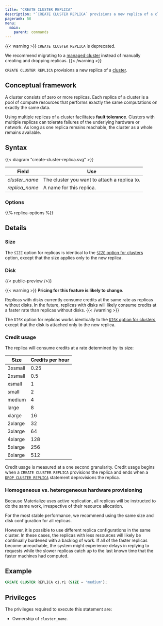 ```yaml
---
title: "CREATE CLUSTER REPLICA"
description: "`CREATE CLUSTER REPLICA` provisions a new replica of a cluster."
pagerank: 50
menu:
  main:
    parent: commands
---
```


{{< warning >}}
`CREATE CLUSTER REPLICA` is deprecated.

We recommend migrating to a [managed
cluster](/sql/alter-cluster/#converting-unmanaged-to-managed-clusters) instead
of manually creating and dropping replicas.
{{< /warning >}}

`CREATE CLUSTER REPLICA` provisions a new replica of a [cluster](/get-started/key-concepts#clusters).

## Conceptual framework

A cluster consists of zero or more replicas. Each replica of a cluster is a pool
of compute resources that performs exactly the same computations on exactly the
same data.

Using multiple replicas of a cluster facilitates **fault tolerance**. Clusters
with multiple replicas can tolerate failures of the underlying hardware or
network. As long as one replica remains reachable, the cluster as a whole
remains available.

## Syntax

{{< diagram "create-cluster-replica.svg" >}}

Field | Use
------|-----
_cluster_name_ | The cluster you want to attach a replica to.
_replica_name_ | A name for this replica.

### Options

{{% replica-options %}}

## Details

### Size

The `SIZE` option for replicas is identical to the [`SIZE` option for
clusters](/sql/create-cluster/#size) option, except that the size applies only
to the new replica.

### Disk

{{< public-preview />}}

{{< warning >}}
**Pricing for this feature is likely to change.**

Replicas with disks currently consume credits at the same rate as
replicas without disks. In the future, replicas with disks will likely
consume credits at a faster rate than replicas without disks.
{{< /warning >}}

The `DISK` option for replicas works identically to the [`DISK` option for
clusters](/sql/create-cluster/#disk), except that the disk is attached only to
the new replica.

### Credit usage

The replica will consume credits at a rate determined by its size:

Size    | Credits per hour
--------|-----------------
3xsmall | 0.25
2xsmall | 0.5
xsmall  | 1
small   | 2
medium  | 4
large   | 8
xlarge  | 16
2xlarge | 32
3xlarge | 64
4xlarge | 128
5xlarge | 256
6xlarge | 512

Credit usage is measured at a one second granularity. Credit usage begins when a
`CREATE CLUSTER REPLICA` provisions the replica and ends when a [`DROP CLUSTER
REPLICA`] statement deprovisions the replica.

### Homogeneous vs. heterogeneous hardware provisioning

Because Materialize uses active replication, all replicas will be instructed to
do the same work, irrespective of their resource allocation.

For the most stable performance, we recommend using the same size and disk
configuration for all replicas.

However, it is possible to use different replica configurations in the same
cluster. In these cases, the replicas with less resources will likely be
continually burdened with a backlog of work. If all of the faster replicas
become unreachable, the system might experience delays in replying to requests
while the slower replicas catch up to the last known time that the faster
machines had computed.

## Example

```sql
CREATE CLUSTER REPLICA c1.r1 (SIZE = 'medium');
```

## Privileges

The privileges required to execute this statement are:

- Ownership of `cluster_name`.

[AWS availability zone ID]: https://docs.aws.amazon.com/ram/latest/userguide/working-with-az-ids.html
[`DROP CLUSTER REPLICA`]: /sql/drop-cluster-replica
